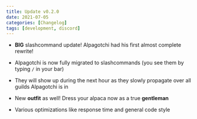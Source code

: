 ```yaml
---
title: Update v0.2.0
date: 2021-07-05
categories: [Changelog]
tags: [development, discord]
---
```


- **BIG** slashcommand update! Alpagotchi had his first almost complete rewrite!

- Alpagotchi is now fully migrated to slashcommands (you see them by typing `/` in your bar)

- They will show up during the next hour as they slowly propagate over all guilds Alpagotchi is in

- New **outfit** as well! Dress your alpaca now as a true **gentleman**

- Various optimizations like response time and general code style 

